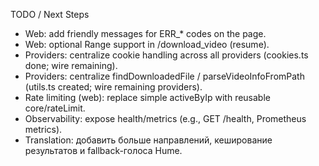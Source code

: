 TODO / Next Steps

- Web: add friendly messages for ERR_* codes on the page.
- Web: optional Range support in /download_video (resume).
- Providers: centralize cookie handling across all providers (cookies.ts done; wire remaining).
- Providers: centralize findDownloadedFile / parseVideoInfoFromPath (utils.ts created; wire remaining providers).
- Rate limiting (web): replace simple activeByIp with reusable core/rateLimit.
- Observability: expose health/metrics (e.g., GET /health, Prometheus metrics).
- Translation: добавить больше направлений, кеширование результатов и fallback-голоса Hume.
